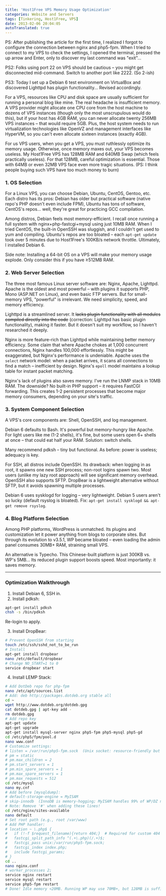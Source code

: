 ```yaml
---
title: 'Host1Free VPS Memory Usage Optimization'
categories: Website and Servers
tags: [Tinkering, Host1Free, VPS]
date: 2013-02-06 20:04:05
autoTranslated: true
---
```



PS: After publishing the article for the first time, I realized I forgot to configure the connection between nginx and php5-fpm. When I tried to connect to my VPS to check the settings, I opened the terminal, pressed the up arrow and Enter, only to discover my last command was "exit"...

PS2: Folks using port 22 on VPS should be cautious – you might get disconnected mid-command. Switch to another port like 2222. (So 2-ish)

PS3: Today I set up a Debian 6 test environment on VirtualBox and discovered Lighttpd has plugin functionality... Revised accordingly.

For a VPS, resources like CPU and disk space are usually sufficient for running a personal blog like mine. The real headache is insufficient memory. A VPS provider might allocate one CPU core from the host machine to dozens of VPS instances (though only the most unscrupulous would do this), but if your host has 4GB RAM, you can never allocate twenty 256MB VPS instances – that would require 5GB. Plus, the host system needs to run virtualization technologies like OpenVZ and management interfaces like HyperVM, so you can't even allocate sixteen instances (exactly 4GB).

For us VPS users, when you get a VPS, you must ruthlessly optimize its memory usage. Otherwise, once memory maxes out, your VPS becomes useless. My Host1Free VPS has 128MB RAM and 640MB Swap (which feels practically useless). For that 128MB, careful optimization is essential. Those with 64MB or even 32MB VPS face even more tragic situations. (PS: I think people buying such VPS have too much money to burn)

### 1. OS Selection

For a Linux VPS, you can choose Debian, Ubuntu, CentOS, Gentoo, etc. Each distro has its pros: Debian has older but practical software (native repo's PHP doesn't even include FPM), Ubuntu has tons of software, CentOS's repos... well, they're great for practicing GCC compilation.

Among distros, Debian feels most memory-efficient. I recall once running a full system with nginx+php-fastcgi+mysql using just 10MB RAM. When I tried CentOS, the built-in OpenSSH was sluggish, and I couldn't get used to yum and compiling. Ubuntu's repos are too bloated – each `apt-get update` took over 5 minutes due to Host1Free's 100KB/s network throttle. Ultimately, I installed Debian 6.

Side note: Installing a 64-bit OS on a VPS will make your memory usage explode. Only consider this if you have ≥512MB RAM.

### 2. Web Server Selection

The three most famous Linux server software are: Nginx, Apache, Lighttpd. Apache is the oldest and most powerful – with plugins it supports PHP, Mono (ASP.NET on Linux), and even basic FTP servers. But for small-memory VPS, "powerful" is irrelevant. We need simplicity, speed, and memory efficiency.

Lighttpd is a streamlined server. It <del>lacks plugin functionality with all modules compiled directly into the code</del> (correction: Lighttpd has basic plugin functionality), making it faster. But it doesn't suit my workflow, so I haven't researched it deeply.

Nginx is more feature-rich than Lighttpd while maintaining better memory efficiency. Some claim that where Apache chokes at 1,000 concurrent connections, Nginx handles 100,000 effortlessly. This might be exaggerated, but Nginx's performance is undeniable. Apache uses the `select` network model: when a packet arrives, it scans all connections to find a match – inefficient by design. Nginx's `epoll` model maintains a lookup table for instant packet matching.

Nginx's lack of plugins also saves memory. I've run the LNMP stack in 10MB RAM. The downside? No built-in PHP support – it requires FastCGI forwarding. This creates 1-2 persistent processes that become major memory consumers, depending on your site's traffic.

### 3. System Component Selection

A VPS's core components are: Shell, OpenSSH, and log management.

Debian 6 defaults to Bash. It's powerful but memory-hungry like Apache. For light users like me (1-2 shells), it's fine, but some users open 6+ shells at once – that could eat half your RAM. Solution: switch shells.

Many recommend pdksh – tiny but functional. As before: power is useless; adequacy is key.

For SSH, all distros include OpenSSH. Its drawback: when logging in as root, it spawns one new SSH process; non-root logins spawn two. Most users (unlike my lazy root approach) will see significant memory overhead. OpenSSH also supports SFTP. DropBear is a lightweight alternative without SFTP, but it avoids spawning multiple processes.

Debian 6 uses sysklogd for logging – very lightweight. Debian 5 users aren't so lucky (default rsyslog is bloated). Fix: `apt-get install sysklogd && apt-get remove rsyslog`.

### 4. Blog Platform Selection

Among PHP platforms, WordPress is unmatched. Its plugins and customization let it power anything from blogs to corporate sites. But through its evolution to v3.5.1, WP became bloated – even loading the admin panel consumes 30MB+ RAM, straining small VPS.

An alternative is Typecho. This Chinese-built platform is just 300KB vs. WP's 5MB... Its reduced plugin support boosts speed. Most importantly: it saves memory.

---

### Optimization Walkthrough

1. Install Debian 6, SSH in.
2. Install pdksh:
```bash
apt-get install pdksh
chsh -s /bin/pdksh
```
Re-login to apply.

3. Install DropBear:
```bash
# Prevent OpenSSH from starting
touch /etc/ssh/sshd_not_to_be_run
# Install
apt-get install dropbear
nano /etc/default/dropbear
# Change NO_START=1 to 0
service dropbear start
```

4. Install LEMP Stack:
```bash
# Add DotDeb repo for php-fpm
nano /etc/apt/sources.list
# Add: deb http://packages.dotdeb.org stable all
cd ~
wget http://www.dotdeb.org/dotdeb.gpg
cat dotdeb.gpg | apt-key add -
rm dotdeb.gpg
# Add repo key
apt-get update
apt-get upgrade
apt-get install mysql-server nginx php5-fpm php5-mysql php5-gd
cd /etc/php5/fpm/pool.d
nano www.conf
# Customize settings:
# listen = /var/run/php5-fpm.sock  (Unix socket: resource-friendly but less stable)
# pm = static
# pm.max_children = 2
# pm.start_servers = 1
# pm.min_spare_servers = 1
# pm.max_spare_servers = 1
# pm.max_requests = 512
cd /etc/mysql
nano my.cnf
# Add before [mysqldump]:
# default-storage-engine = MyISAM
# skip-innodb  (InnoDB is memory-hogging; MyISAM handles 99% of WP/DZ needs)
# Note: Remove '#' when adding these lines!
cd /etc/nginx/sites-available
nano default
# Set root path (e.g., root /var/www)
# Add PHP handler:
# location ~ \.php$ {
#   if (!-f $request_filename){return 404;}  # Required for custom 404 pages
#   fastcgi_split_path_info ^(.+\.php)(/.+)$;
#   fastcgi_pass unix:/var/run/php5-fpm.sock;
#   fastcgi_index index.php;
#   include fastcgi_params;
# }
cd ..
nano nginx.conf
# worker_processes 2;
service nginx restart
service mysql restart
service php5-fpm restart
# Done! Idle memory <20MB. Running WP may use 70MB+, but 128MB is sufficient.
```
